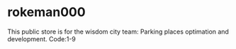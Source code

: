 rokeman000
==========

This public store is for the wisdom city team: Parking places optimation and development.
Code:1-9

